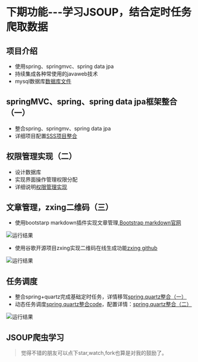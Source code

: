 # 下期功能---学习JSOUP，结合定时任务爬取数据

## 项目介绍
- 使用spring、springmvc、spring data jpa
- 持续集成各种常使用的javaweb技术
- mysql数据库[数据库文件](https://github.com/handexing/wish/blob/master/src/main/webapp/doc/wish.sql)

## springMVC、spring、spring data jpa框架整合（一）
- 整合spring、springmv、spring data jpa
- 详细项目配置[SSS项目整合](https://handexing.github.io/2017/05/02/wish(%E4%B8%80)/)

## 权限管理实现（二）
- 设计数据库
- 实现界面操作管理权限分配
- 详细说明[权限管理实现](https://handexing.github.io/2017/05/03/wish(%E4%BA%8C)/)

## 文章管理，zxing二维码（三）
- 使用bootstarp markdown插件实现文章管理,[Bootstrap markdown官网](http://www.codingdrama.com/bootstrap-markdown/)

![运行结果](https://handexing.github.io/images/posts/articlePage.png)

- 使用谷歌开源项目zxing实现二维码在线生成功能[zxing github](https://github.com/zxing/zxing)

![运行结果](https://handexing.github.io/images/posts/zxingPage.png)


## 任务调度
- 整合spring+quartz完成基础定时任务，详情移驾[spring,quartz整合（一）](https://handexing.github.io/2017/05/04/spring+quartz(%E4%B8%80)/)
- 动态任务调度[spring,quartz整合code](https://github.com/handexing/frameworkAggregate)，配置详情：[spring,quartz整合（二）](https://handexing.github.io/2017/05/08/spring+quartz(%E4%BA%8C)/)

![运行结果](https://handexing.github.io/images/posts/springquartz.png)

## JSOUP爬虫学习

> 觉得不错的朋友可以点下star,watch,fork也算是对我的鼓励了。